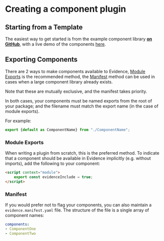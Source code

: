 # Creating a component plugin 

## Starting from a Template

The easiest way to get started is from the example component library [**on GitHub**](https://github.com/evidence-dev/labs), with a live demo of the components [here](https://labs.evidence.dev).

## Exporting Components

There are 2 ways to make components available to Evidence, [Module Exports](#module-exports) is the recommended method,
the [Manifest](#manifest) method can be used in cases when a large component library already exists.

Note that these are mutually exclusive, and the manifest takes priority.

In both cases, your components must be named exports from the root of your package; and the filename must match
the export name (in the case of module exports).

For example:
```javascript
export {default as ComponentName} from "./ComponentName";
```

### Module Exports

When writing a plugin from scratch, this is the preferred method.
To indicate that a component should be available in Evidence implicitly (e.g. without imports),
add the following to your component:

```html
<script context="module">
    export const evidenceInclude = true;
</script>
```

### Manifest

If you would prefer not to flag your components, you can also maintain a `evidence.manifest.yaml` file.
The structure of the file is a single array of component names:

```yaml
components:
- ComponentOne
- ComponentTwo
```
